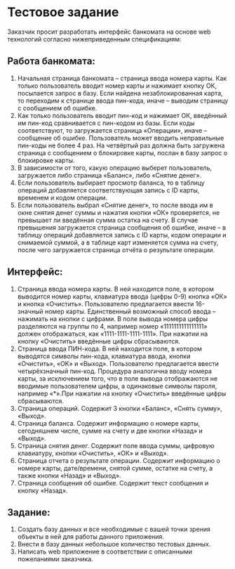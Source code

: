 Тестовое задание
================

Заказчик просит разработать интерфейс банкомата на основе web технологий согласно 
нижеприведенным спецификациям:

Работа банкомата:
-----------------

1. Начальная страница банкомата – страница ввода номера карты. Как только пользователь 
вводит номер карты и нажимает кнопку ОК, посылается запрос в базу. Если найдена 
незаблокированная карта, то переходим к странице ввода пин-кода, иначе – выводим 
страницу с сообщением об ошибке.
2. Как только пользователь вводит пин-код и нажимает ОК, введённый им пин-код 
сравнивается с пин-кодом из базы. Если коды соответствуют, то загружается страница 
«Операции», иначе – сообщение об ошибке. Пользователь может вводить неправильные 
пин-коды не более 4 раз. На четвёртый раз должна быть загружена страница с 
сообщением о блокировке карты, послан в базу запрос о блокировке карты.
3. В зависимости от того, какую операцию выберет пользователь, загружается либо страница 
«Баланс», либо «Снятие денег».
4. Если пользователь выбирает просмотр баланса, то в таблицу операций добавляется 
соответствующая запись с ID карты, временем и кодом операции.
5. Если пользователь выбрал «Снятие денег», то после ввода им в окне снятия денег суммы 
и нажатия кнопки «ОК» проверяется, не превышает ли введённая сумма остатка на счету. 
В случае превышения загружается страница сообщения об ошибке, иначе – в таблицу 
операций добавляется запись с ID карты, кодом операции и снимаемой суммой, а в 
таблице карт изменяется сумма на счету, после чего загружается страница отчёта о 
результате операции.


Интерфейс:
----------
1. Страница ввода номера карты. В ней находится поле, в котором выводится номер карты, 
клавиатура ввода (цифры 0-9) кнопка «ОК» и кнопка «Очистить». Пользователю 
предлагается ввести 16-значный номер карты. Единственный возможный способ ввода – 
нажимать на кнопки с цифрами. В поле вывода номера цифры разделяются на группы по 4, 
например номер «1111111111111111» должен отображаться, как «1111-1111-1111-1111». 
При нажатии на кнопку «Очистить» введённые цифры сбрасываются.
2. Страница ввода ПИН-кода. В ней находится поле, в котором выводятся символы пин-кода, 
клавиатура ввода, кнопки «Очистить», «OK» и «Выход». Пользователю предлагается 
ввести четырёхзначный пин-код. Процедура аналогична вводу номера карты, за 
исключением того, что в поле вывода отображаются не вводимые пользователем цифры, а 
одинаковые символы пароля, например «*».При нажатии на кнопку «Очистить» введённые 
цифры сбрасываются.
3. Страница операций. Содержит 3 кнопки «Баланс», «Снять сумму», «Выход».
4. Страница баланса. Содержит информацию о номере карты, сегодняшнем числе, сумме на 
счету и две кнопки «Назад» и «Выход».
5. Страница снятия денег. Содержит поле ввода суммы, цифровую клавиатуру, кнопки 
«Очистить», «ОК» и «Выход».
6. Страница отчета о результате операции. Содержит информацию о номере карты, 
дате/времени, снятой сумме, остатке на счету, а также кнопки «Назад» и «Выход».
7. Страница сообщения об ошибке. Содержит текст сообщения и кнопку «Назад».


Задание:
--------
1. Создать базу данных и все необходимые с вашей точки зрения объекты в ней для работы 
данного приложения.
2. Внести в базу данных небольшое количество тестовых данных.
3. Написать web приложение в соответствии с описанными пожеланиями заказчика.
